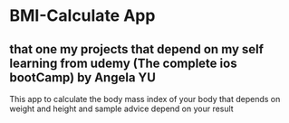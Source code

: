 # BMI-Calculate App  
## that one my projects that depend on my self learning from udemy (The complete ios bootCamp) by Angela YU 
This app to calculate the body mass index of your body that depends on weight and height and sample advice depend on your result 
